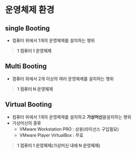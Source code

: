 # 운영체제 환경
## single Booting
* 컴퓨터 위에서 1개의 운영체제를 설치하는 행위
> **1 컴퓨터 1 운영체제**

## Multi Booting
* 컴퓨터 위에서 2개 이상의 여러 운영체제를 설치하는 행위
> **1 컴퓨터 N 운영체제**

## Virtual Booting
* 컴퓨터 위에서 1개의 운영체제를 설치하고 **가상머신**을설치하는 행위
* 가상머신의 종류
  * VMware Workstation PRO : 상용(라이선스 구입필요)
  * VMware Player VirtualBox : 무료
> **1 컴퓨터 1 운영체제(가상머신 내에 N 운영체제)**

